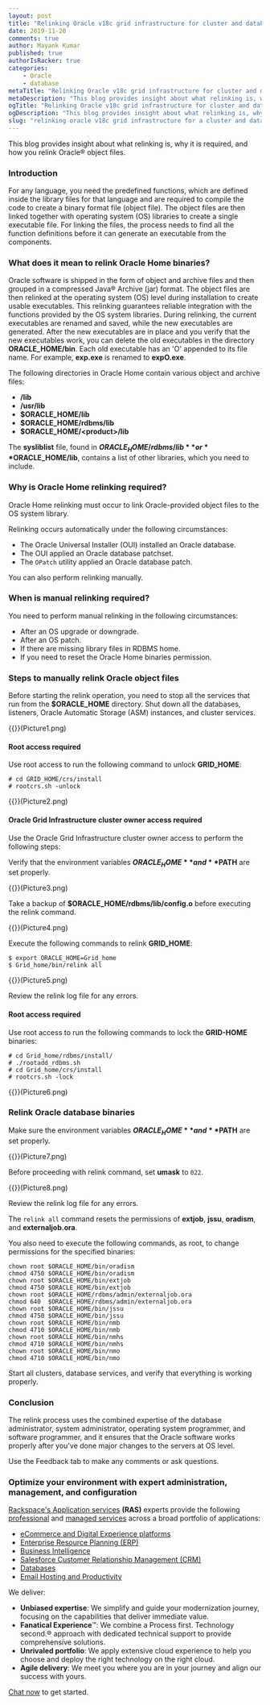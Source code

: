 ```yaml
---
layout: post
title: "Relinking Oracle v18c grid infrastructure for cluster and database binaries"
date: 2019-11-20
comments: true
author: Mayank Kumar
published: true
authorIsRacker: true
categories:
    - Oracle
    - database
metaTitle: "Relinking Oracle v18c grid infrastructure for cluster and database binaries"
metaDescription: "This blog provides insight about what relinking is, why it is required, and how you relink Oracle object files."
ogTitle: "Relinking Oracle v18c grid infrastructure for cluster and database binaries"
ogDescription: "This blog provides insight about what relinking is, why it is required, and how you relink Oracle object files."
slug: "relinking oracle v18c grid infrastructure for a cluster and database binaries" 
---
```


This blog provides insight about what relinking is, why it is required, and how you
relink Oracle&reg; object files.

<!--more-->

### Introduction

For any language, you need the predefined functions, which are defined inside
the library files for that language and are required to compile the code to
create a binary format file (object file). The object files are then linked
together with operating system (OS) libraries to create a single executable
file. For linking the files, the process needs to find all the function definitions
before it can generate an executable from the components.

### What does it mean to relink Oracle Home binaries?

Oracle software is shipped in the form of object and archive files and then
grouped in a compressed Java&reg; Archive (jar) format. The object files are
then relinked at the operating system (OS) level during installation to create
usable executables. This relinking guarantees reliable integration with the
functions provided by the OS system libraries. During relinking, the current
executables are renamed and saved, while the new executables are generated.
After the new executables are in place and you verify that the new executables
work, you can delete the old executables in the directory **ORACLE_HOME/bin**. Each
old executable has an 'O' appended to its file name. For example, **exp.exe** is
renamed to **expO.exe**.

The following directories in Oracle Home contain various object and archive
files:

-	**/lib**
-	**/usr/lib**
-	**$ORACLE_HOME/lib**
-	**$ORACLE_HOME/rdbms/lib**
-	**$ORACLE_HOME/\<product\>/lib**

The **sysliblist** file, found in **$ORACLE_HOME/rdbms/lib** or **$ORACLE_HOME/lib**,
contains a list of other libraries, which you need to include.

### Why is Oracle Home relinking required?

Oracle Home relinking must occur to link Oracle-provided object files to the OS
system library.

Relinking occurs automatically under the following circumstances:

-	The Oracle Universal Installer (OUI) installed an Oracle database.
-	The OUI applied an Oracle database patchset.
-	The `OPatch` utility applied an Oracle database patch.

You can also perform relinking manually.

### When is manual relinking required?

You need to perform manual relinking in the following circumstances:

-	After an OS upgrade or downgrade.
-	After an OS patch.
-	If there are missing library files in RDBMS home.
-	If you need to reset the Oracle Home binaries permission.

### Steps to manually relink Oracle object files

Before starting the relink operation, you need to stop all the services that
run from the **$ORACLE_HOME** directory. Shut down all the databases,
listeners, Oracle Automatic Storage (ASM) instances, and cluster services.

{{<image src="" title="" alt="">}}(Picture1.png)

#### Root access required

Use root access to run the following command to unlock **GRID_HOME**:

    # cd GRID_HOME/crs/install
    # rootcrs.sh -unlock

{{<image src="" title="" alt="">}}(Picture2.png)

#### Oracle Grid Infrastructure cluster owner access required

Use the Oracle Grid Infrastructure cluster owner access to perform the
following steps:

Verify that the environment variables **$ORACLE_HOME** and **$PATH** are set properly.

{{<image src="" title="" alt="">}}(Picture3.png)

Take a backup of **$ORACLE_HOME/rdbms/lib/config.o** before executing the
relink command.

{{<image src="" title="" alt="">}}(Picture4.png)

Execute the following commands to relink **GRID_HOME**:

    $ export ORACLE_HOME=Grid_home
    $ Grid_home/bin/relink all

{{<image src="" title="" alt="">}}(Picture5.png)

Review the relink log file for any errors.

#### Root access required

Use root access to run the following commands to lock the **GRID-HOME** binaries:

    # cd Grid_home/rdbms/install/
    # ./rootadd_rdbms.sh
    # cd Grid_home/crs/install
    # rootcrs.sh -lock

{{<image src="" title="" alt="">}}(Picture6.png)

### Relink Oracle database binaries

Make sure the environment variables **$ORACLE_HOME** and **$PATH** are set properly.

{{<image src="" title="" alt="">}}(Picture7.png)

Before proceeding with relink command, set **umask** to `022`.

{{<image src="" title="" alt="">}}(Picture8.png)

Review the relink log file for any errors.

The `relink all` command resets the permissions of **extjob**, **jssu**,
**oradism**, and **externaljob.ora**.

You also need to execute the following commands, as root, to change permissions
for the specified binaries:

    chown root $ORACLE_HOME/bin/oradism
    chmod 4750 $ORACLE_HOME/bin/oradism
    chown root $ORACLE_HOME/bin/extjob
    chmod 4750 $ORACLE_HOME/bin/extjob
    chown root $ORACLE_HOME/rdbms/admin/externaljob.ora
    chmod 640  $ORACLE_HOME/rdbms/admin/externaljob.ora
    chown root $ORACLE_HOME/bin/jssu
    chmod 4750 $ORACLE_HOME/bin/jssu
    chown root $ORACLE_HOME/bin/nmb
    chmod 4710 $ORACLE_HOME/bin/nmb
    chown root $ORACLE_HOME/bin/nmhs
    chmod 4710 $ORACLE_HOME/bin/nmhs
    chown root $ORACLE_HOME/bin/nmo
    chmod 4710 $ORACLE_HOME/bin/nmo

Start all clusters, database services, and verify that everything is working
properly.

### Conclusion

The relink process uses the combined expertise of the database administrator,
system administrator, operating system programmer, and software programmer, and it ensures
that the Oracle software works properly after you've done major changes to the
servers at OS level.

Use the Feedback tab to make any comments or ask questions.

### Optimize your environment with expert administration, management, and configuration

[Rackspace's Application services](https://www.rackspace.com/application-management/managed-services)
**(RAS)** experts provide the following [professional](https://www.rackspace.com/application-management/professional-services)
and
[managed services](https://www.rackspace.com/application-management/managed-services) across
a broad portfolio of applications:

- [eCommerce and Digital Experience platforms](https://www.rackspace.com/ecommerce-digital-experience)
- [Enterprise Resource Planning (ERP)](https://www.rackspace.com/erp)
- [Business Intelligence](https://www.rackspace.com/business-intelligence)
- [Salesforce Customer Relationship Management (CRM)](https://www.rackspace.com/salesforce-managed-services)
- [Databases](https://www.rackspace.com/dba-services)
- [Email Hosting and Productivity](https://www.rackspace.com/email-hosting)

We deliver:

- **Unbiased expertise**: We simplify and guide your modernization journey,
focusing on the capabilities that deliver immediate value.
- **Fanatical Experience**&trade;: We combine a Process first. Technology second.&reg;
approach with dedicated technical support to provide comprehensive solutions.
- **Unrivaled portfolio**: We apply extensive cloud experience to help you
choose and deploy the right technology on the right cloud.
- **Agile delivery**: We meet you where you are in your journey and align
our success with yours.

[Chat now](https://www.rackspace.com/#chat) to get started.
